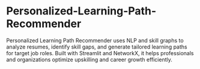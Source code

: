 # Personalized-Learning-Path-Recommender
Personalized Learning Path Recommender uses NLP and skill graphs to analyze resumes, identify skill gaps, and generate tailored learning paths for target job roles. Built with Streamlit and NetworkX, it helps professionals and organizations optimize upskilling and career growth efficiently.
